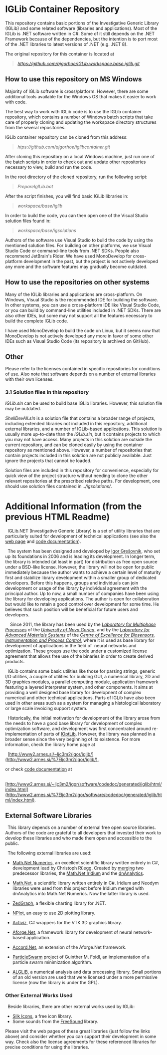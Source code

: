 
# IGLib Container Repository

This repository contains basic portions of the Investigative Generic Library (IGLib) and some related software (libraries and applications). Most of the IGLib is .NET software written in C#. Some of it still depends on the .NET Framework because of the dependencies, but the intention is to port most of the .NET libraries to latest versions of .NET (e.g. .NET 8).

The original repository for this container is located at

> *https://github.com/ajgorhoe/IGLib.workspace.base.iglib.git*

## How to use this repository on MS Windows

Majority of IGLib software is cross/platform. However, there are some additional tools available for the Windows OS that makes it easier to work with code.

The best way to work with IGLib code is to use the IGLib container repository, which contains a number of Windows batch scripts that take care of properly cloning and updating the workspace directory structures from the several repositories.

IGLib container repository can be cloned from this address:

> *htps://github.com/ajgorhoe/iglibcontainer.git*

After cloning this repository on a local Windows machine, just run one of the batch scripts in order to check out and update other repositories necessary to view, build and run the code.

In the root directory of the cloned repository, run the following script:

> *PrepareIglLib.bat*

After the script finishes, you will find basic IGLib libraries in:

> *workspace/base/iglib*

In order to build the code, you can then open one of the Visual Studio solution files found in:

> *workspace/base/igsolutions*

Authors of the software use Visual Studio to build the code by using the mentioned solution files. For building on other platforms, we use Visual Studio Code or command-line tools from .NET SDKs. People also recommend JetBrain's Rider. We have used MonoDevelop for cross-platform development in the past, but the project is not actively developed any more and the software features may gradually become outdated.

## How to use the repositories on other systems

Many of the IGLib libraries and applications are cross-platform. On Windows, Visual Studio is the recommended IDE for building the software. In other systems, you can use a cross-platform IDE like Visual Studio Code, or you can build by command-line utilities included in .NET SDKs. There are also other IDEs, but some may not support all the features necessary to build the complete IGLib code. 

I have used MonoDevelop to build the code on Linux, but it seems now that MonoDevelop is not actively developed any more in favor of some other IDEs such as Visual Studio Code (its repository is archived on GitHub).

## Other


Please refer to the licenses contained in specific repositories for conditions of use. Also note that software depends on a number of external libraries with their own licenses.


### 3.1 Solution files in this repository

*IGLib.sln* can be used to build base IGLib libraries. However, this solution file may be outdated.

*ShellDevAll.sln* is a solution file that contains a broader range of projects, including extended libraries not included in this repository, additional external libraries, and a number of IGLib-based applications. This solution is usually more up-to-date than the *IGLib.sln*, but it contains projects to which you may not have access. Many projects in this solution are outside the current repository, and can be cloned easily by using the container repository as mentioned above. However, a number of repositories that contain projects included in this solution are not publicly available. Just ignore the projects that cannot be loaded.

Solution files are included in this repository for convenience, especially for quick view of the project structure without needing to clone the other relevant repositories at the prescribed relative paths. For development, one should use solution files contained in *../igsolutions/*.




# Additional Information (from the previous HTML Readme)

  IGLib.NET (Investigative Generic Library) is a set of utility libraries that are particularly suited for development of technical applications (see also the [web page](http://www2.arnes.si/%7Eljc3m2/igor/iglib/) and [code documentation](http://www2.arnes.si/%7Eljc3m2/igor/software/codedoc/generated/iglib/html/classes.html)).

  The system has been designed and developed by [Igor Grešovnik](http://www2.arnes.si/%7Eljc3m2/igor/index.html), who set up its foundations in 2006 and is leading its development. In longer term, the library is intended (at least in part) for distribution as free open source under a BSD-like license. However, the library will not be open for public immediately because the author wants to achieve a certain level of maturity first and stabilize library development within a smaller group of dedicated developers. Before this happens, groups and individuals can join development or usage of the library by individual agreement with the principal author. Up to now, a small number of companies have been using the library for developing applications. The author is open for collaboration but would like to retain a good control over development for some time. He believes that such position will be beneficial for future users and developers.  

    Since 2011, the library has been used by the _[Laboratory for Multiphase Processes](http://www.ung.si/en/research/multiphase-processes/)_ of the _[University of Nova Gorica](http://www.ung.si/en/)_, and by the _[Laboratory for Advanced Materials Systems](http://www.cobik.si/laboratoriji/laboratorij-za-sisteme-z-naprednimi-materiali?lang=eng)_ of the _[Centre of Excellence for Biosensors, Instrumentation and Process Control](http://www.cobik.si/index?lang=eng)_, where it is used as base library for development of applications in the field of  neural networks and optimization. These groups use the code under a customized license agreement that allows free use of the binaries in order to create derived products.

  IGLib contains some basic utilities like those for parsing strings, generic I/O utilities, a couple of utilities for building GUI, a numerical library, 2D and 3D graphics modules, a parallel computing module, application framework featuring a layered interpreter system, and other components. It aims at providing a well designed base library for developnent of complex numerical and other technical applications. Parts of IGLib have also been used in other areas such as a system for managing a histological laboratory or large scale invoicing support system.

  Historically, the initial motivation for development of the library arose from the needs to have a good base library for development of complex optimization software, and development was first concentrated around re-implementation of parts of [IOptLib](http://www2.arnes.si/%7Eljc3m2/igor/ioptlib/). However, the library was planned in a broader sense since the very beginning of its existence. For more information, check the library home page at

  [http://www2.arnes.si/~ljc3m2/igor/iglib/](http://www2.arnes.si/%7Eljc3m2/igor/iglib/),  

or check [code documentation](http://www2.arnes.si/%7Eljc3m2/igor/software/codedoc/generated/iglib/index.html) at  

  [http://www2.arnes.si/~ljc3m2/igor/software/codedoc/generated/iglib/html/index.html](http://www2.arnes.si/%7Eljc3m2/igor/software/codedoc/generated/iglib/html/index.html).

## External Software Libraries

  This library depends on a number of external free open source libraries. Authors of the code are grateful to all developers that invested their work to develop these libraries and who made them open and accessible to the public.

  The following external libraries are used:  

* [Math.Net Numerics](http://numerics.mathdotnet.com/), an excellent scientific library written entirely in C#, development lead by Christoph Rüegg. Created by [merging](http://christoph.ruegg.name/blog/2009/8/3/dnanalytics-iridium-mathnet-numerics.html) two predecessor libraries, the [Math.Net Iridium](http://www.mathdotnet.com/Iridium.aspx) and the [dnAnalytics](http://dnanalytics.codeplex.com/).  
    
* [Math.Net](http://www.mathdotnet.com/), a scientific library written entirely in C#. Iridium and Neodym libraries were used from this project before Iridium merged with dnAnalytics into Math.Net Numerics. Now the latter library is used.  
    
* [ZedGraph](http://zedgraph.org/), a flexible charting library for .NET.  
    
* [NPlot](http://netcontrols.org/nplot/wiki/index.php?n=Main.HomePage), an easy to use 2D plotting library.
* [Activiz](http://www.kitware.com/products/activiz.html), C# wrappers for the VTK 3D graphics library.
* [Aforge.Net](http://www.aforgenet.com/aforge/framework/), a framework library for development of neural network-based application.  
    
* [Accord.Net](http://code.google.com/p/accord/), an extension of the Aforge.Net framework.
* [ParticleSwarm](http://www.codeproject.com/Articles/42258/Particle-swarm-optimization-for-function-optimizat) project of Guinther M. Foidl, an implementation of a particle swarm minimization algorithm.
* [ALGLIB](http://www.alglib.net/), a numerical analysis and data processing library. Small portions of an old version are used that were licensed under a more permissive license (now the library is under the GPL).

### Other External Works Used

  Beside libraries, there are other external works used by IGLib:

* [Silk Icons](http://www.famfamfam.com/lab/icons/silk/), a free icon library. 
* Some sounds from the [FreeSound](https://freesound.org/) library.  
  
Please visit the web pages of these great libraries (just follow the links above) and consider whether you can support their development in some way. Check also the license agreements for these referenced libraries for precise conditions for using the libraries.
